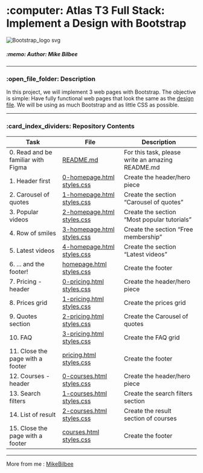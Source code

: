 <h1> :computer: Atlas T3 Full Stack: Implement a Design with Bootstrap </h1>

![Bootstrap_logo svg](https://github.com/MikeBilbee/atlas-smiling-school/assets/119973248/85e63fab-9d6d-4704-8de0-a5ff6d102ea0)

<h5> :memo: Author: Mike Bilbee </h5>

---

<h3> :open_file_folder: Description </h3>

In this project, we will implement 3 web pages with Bootstrap. The objective is simple: Have fully functional web pages that look the same as the [design file](https://www.figma.com/file/M8se3pdMApWtaYXOJu6Tna/Homepage-(Copy)?type=design&node-id=0%3A1&mode=design&t=l60jfsxUAvxGHhiM-1). We will be using as much Bootstrap and as little CSS as possible.



---

<h3> :card_index_dividers: Repository Contents </h3>

| Task | File | Description |
| ----- | ----- | ----- |
| 0. Read and be familiar with Figma | [README.md]() | For this task, please write an amazing README.md |
| 1. Header first | [0-homepage.html](https://github.com/MikeBilbee/atlas-smiling-school/blob/main/0-homepage.html) [styles.css](https://github.com/MikeBilbee/atlas-smiling-school/blob/main/styles.css) | Create the header/hero piece |
| 2. Carousel of quotes | [1-homepage.html](https://github.com/MikeBilbee/atlas-smiling-school/blob/main/1-homepage.html) [styles.css](https://github.com/MikeBilbee/atlas-smiling-school/blob/main/styles.css) | Create the section “Carousel of quotes” |
| 3. Popular videos | [2-homepage.html](https://github.com/MikeBilbee/atlas-smiling-school/blob/main/2-homepage.html) [styles.css](https://github.com/MikeBilbee/atlas-smiling-school/blob/main/styles.css) | Create the section “Most popular tutorials” |
| 4. Row of smiles | [3-homepage.html](https://github.com/MikeBilbee/atlas-smiling-school/blob/main/3-homepage.html) [styles.css](https://github.com/MikeBilbee/atlas-smiling-school/blob/main/styles.css) | Create the section “Free membership” |
| 5. Latest videos | [4-homepage.html](https://github.com/MikeBilbee/atlas-smiling-school/blob/main/4-homepage.html) [styles.css](https://github.com/MikeBilbee/atlas-smiling-school/blob/main/styles.css) | Create the section “Latest videos” |
| 6. ... and the footer! | [homepage.html](https://github.com/MikeBilbee/atlas-smiling-school/blob/main/homepage.html) [styles.css](https://github.com/MikeBilbee/atlas-smiling-school/blob/main/styles.css) | Create the footer |
| 7. Pricing - header | [0-pricing.html](https://github.com/MikeBilbee/atlas-smiling-school/blob/main/0-pricing.html) [styles.css](https://github.com/MikeBilbee/atlas-smiling-school/blob/main/styles.css) | Create the header/hero piece |
| 8. Prices grid | [1-pricing.html](https://github.com/MikeBilbee/atlas-smiling-school/blob/main/1-pricing.html) [styles.css](https://github.com/MikeBilbee/atlas-smiling-school/blob/main/styles.css) | Create the prices grid |
| 9. Quotes section | [2-pricing.html](https://github.com/MikeBilbee/atlas-smiling-school/blob/main/2-pricing.html) [styles.css](https://github.com/MikeBilbee/atlas-smiling-school/blob/main/styles.css) | Create the Carousel of quotes |
| 10. FAQ | [3-pricing.html](https://github.com/MikeBilbee/atlas-smiling-school/blob/main/3-pricing.html) [styles.css](https://github.com/MikeBilbee/atlas-smiling-school/blob/main/styles.css) | Create the FAQ grid |
| 11. Close the page with a footer | [pricing.html](https://github.com/MikeBilbee/atlas-smiling-school/blob/main/pricing.html) [styles.css](https://github.com/MikeBilbee/atlas-smiling-school/blob/main/styles.css) | Create the footer |
| 12. Courses - header | [0-courses.html](https://github.com/MikeBilbee/atlas-smiling-school/blob/main/0-courses.html) [styles.css](https://github.com/MikeBilbee/atlas-smiling-school/blob/main/styles.css) | Create the header/hero piece |
| 13. Search filters | [1-courses.html](https://github.com/MikeBilbee/atlas-smiling-school/blob/main/1-courses.html) [styles.css](https://github.com/MikeBilbee/atlas-smiling-school/blob/main/styles.css) | Create the search filters section |
| 14. List of result | [2-courses.html](https://github.com/MikeBilbee/atlas-smiling-school/blob/main/2-courses.html) [styles.css](https://github.com/MikeBilbee/atlas-smiling-school/blob/main/styles.css) | Create the result section of courses |
| 15. Close the page with a footer | [courses.html](https://github.com/MikeBilbee/atlas-smiling-school/blob/main/courses.html) [styles.css](https://github.com/MikeBilbee/atlas-smiling-school/blob/main/styles.css) | Create the footer |



---

More from me : [MikeBilbee](https://github.com/MikeBilbee)
